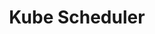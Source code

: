 ---
title: Kube Scheduler
layout: home
nav_order: 3
has_children: true
parent: Control Plane
permalink: docs/architecture/control-plane/kube-scheduler
last_modified_date: 2025-02-16
---